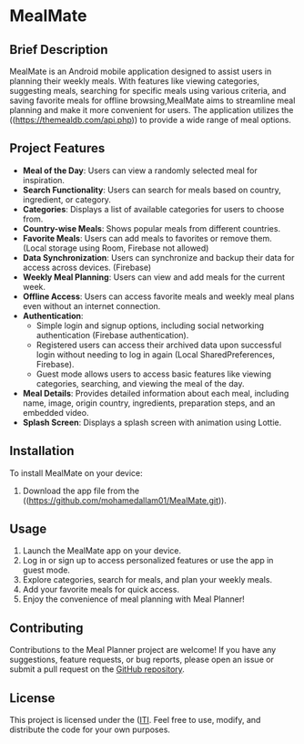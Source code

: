 # MealMate

## Brief Description
MealMate is an Android mobile application designed to assist users in planning their weekly meals. With features like viewing categories, suggesting meals, searching for specific meals using various criteria, and saving favorite meals for offline browsing,MealMate aims to streamline meal planning and make it more convenient for users. The application utilizes the ((https://themealdb.com/api.php)) to provide a wide range of meal options.

## Project Features
- **Meal of the Day**: Users can view a randomly selected meal for inspiration.
- **Search Functionality**: Users can search for meals based on country, ingredient, or category.
- **Categories**: Displays a list of available categories for users to choose from.
- **Country-wise Meals**: Shows popular meals from different countries.
- **Favorite Meals**: Users can add meals to favorites or remove them. (Local storage using Room, Firebase not allowed)
- **Data Synchronization**: Users can synchronize and backup their data for access across devices. (Firebase)
- **Weekly Meal Planning**: Users can view and add meals for the current week.
- **Offline Access**: Users can access favorite meals and weekly meal plans even without an internet connection.
- **Authentication**:
  - Simple login and signup options, including social networking authentication (Firebase authentication).
  - Registered users can access their archived data upon successful login without needing to log in again (Local SharedPreferences, Firebase).
  - Guest mode allows users to access basic features like viewing categories, searching, and viewing the meal of the day.
- **Meal Details**: Provides detailed information about each meal, including name, image, origin country, ingredients, preparation steps, and an embedded video.
- **Splash Screen**: Displays a splash screen with animation using Lottie.

## Installation
To install MealMate on your device:

1. Download the app file from the ((https://github.com/mohamedallam01/MealMate.git)).


## Usage
1. Launch the MealMate app on your device.
2. Log in or sign up to access personalized features or use the app in guest mode.
3. Explore categories, search for meals, and plan your weekly meals.
4. Add your favorite meals for quick access.
5. Enjoy the convenience of meal planning with Meal Planner!

## Contributing
Contributions to the Meal Planner project are welcome! If you have any suggestions, feature requests, or bug reports, please open an issue or submit a pull request on the [GitHub repository](https://github.com/mohamedallam01/MealMate.git).

## License
This project is licensed under the ([ITI](https://iti.gov.eg/). Feel free to use, modify, and distribute the code for your own purposes.
